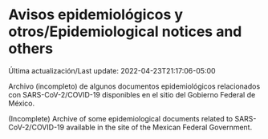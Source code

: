 # Avisos epidemiológicos y otros/Epidemiological notices and others

Última actualización/Last update: 2022-04-23T21:17:06-05:00

Archivo (incompleto) de algunos documentos epidemiológicos relacionados con SARS-CoV-2/COVID-19 disponibles en el sitio del Gobierno Federal de México.

(Incomplete) Archive of some epidemiological documents related to SARS-CoV-2/COVID-19 available in the site of the Mexican Federal Government.
